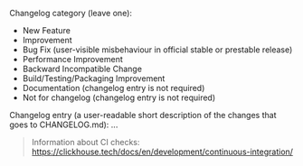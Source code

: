 Changelog category (leave one):
- New Feature
- Improvement
- Bug Fix (user-visible misbehaviour in official stable or prestable release)
- Performance Improvement
- Backward Incompatible Change
- Build/Testing/Packaging Improvement
- Documentation (changelog entry is not required)
- Not for changelog (changelog entry is not required)


Changelog entry (a user-readable short description of the changes that goes to CHANGELOG.md):
...


> Information about CI checks: https://clickhouse.tech/docs/en/development/continuous-integration/
